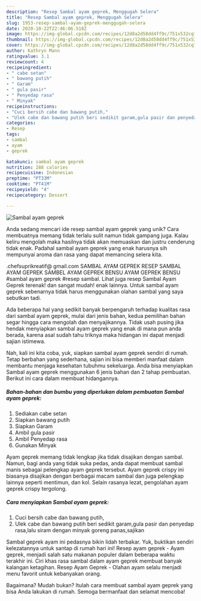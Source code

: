 ```yaml
---
description: "Resep Sambal ayam geprek, Menggugah Selera"
title: "Resep Sambal ayam geprek, Menggugah Selera"
slug: 1953-resep-sambal-ayam-geprek-menggugah-selera
date: 2020-10-22T22:46:06.518Z
image: https://img-global.cpcdn.com/recipes/12d8a2d58dd4ff9c/751x532cq70/sambal-ayam-geprek-foto-resep-utama.jpg
thumbnail: https://img-global.cpcdn.com/recipes/12d8a2d58dd4ff9c/751x532cq70/sambal-ayam-geprek-foto-resep-utama.jpg
cover: https://img-global.cpcdn.com/recipes/12d8a2d58dd4ff9c/751x532cq70/sambal-ayam-geprek-foto-resep-utama.jpg
author: Kathryn Mann
ratingvalue: 3.1
reviewcount: 4
recipeingredient:
- " cabe setan"
- " bawang putih"
- " Garam"
- " gula pasir"
- " Penyedap rasa"
- " Minyak"
recipeinstructions:
- "Cuci bersih cabe dan bawang putih,"
- "Ulek cabe dan bawang putih beri sedikit garam,gula pasir dan penyedap rasa,lalu siram dengan minyak goreng panas,sajikan"
categories:
- Resep
tags:
- sambal
- ayam
- geprek

katakunci: sambal ayam geprek 
nutrition: 288 calories
recipecuisine: Indonesian
preptime: "PT33M"
cooktime: "PT41M"
recipeyield: "4"
recipecategory: Dessert

---
```



![Sambal ayam geprek](https://img-global.cpcdn.com/recipes/12d8a2d58dd4ff9c/751x532cq70/sambal-ayam-geprek-foto-resep-utama.jpg)

Anda sedang mencari ide resep sambal ayam geprek yang unik? Cara membuatnya memang tidak terlalu sulit namun tidak gampang juga. Kalau keliru mengolah maka hasilnya tidak akan memuaskan dan justru cenderung tidak enak. Padahal sambal ayam geprek yang enak harusnya sih mempunyai aroma dan rasa yang dapat memancing selera kita.

.chefsuprikreatif@ gmail.com SAMBAL AYAM GEPREK RESEP SAMBAL AYAM GEPREK SAMBEL AYAM GEPREK BENSU AYAM GEPREK BENSU #sambal ayam geprek #resep sambal. Lihat juga resep Sambal Ayam Geprek terenak! dan sangat mudah! enak lainnya. Untuk sambal ayam geprek sebenarnya tidak harus menggunakan olahan sambal yang saya sebutkan tadi.

Ada beberapa hal yang sedikit banyak berpengaruh terhadap kualitas rasa dari sambal ayam geprek, mulai dari jenis bahan, kedua pemilihan bahan segar hingga cara mengolah dan menyajikannya. Tidak usah pusing jika hendak menyiapkan sambal ayam geprek yang enak di mana pun anda berada, karena asal sudah tahu triknya maka hidangan ini dapat menjadi sajian istimewa.


Nah, kali ini kita coba, yuk, siapkan sambal ayam geprek sendiri di rumah. Tetap berbahan yang sederhana, sajian ini bisa memberi manfaat dalam membantu menjaga kesehatan tubuhmu sekeluarga. Anda bisa menyiapkan Sambal ayam geprek menggunakan 6 jenis bahan dan 2 tahap pembuatan. Berikut ini cara dalam membuat hidangannya.

<!--inarticleads1-->

##### Bahan-bahan dan bumbu yang diperlukan dalam pembuatan Sambal ayam geprek:

1. Sediakan  cabe setan
1. Siapkan  bawang putih
1. Siapkan  Garam
1. Ambil  gula pasir
1. Ambil  Penyedap rasa
1. Gunakan  Minyak


Ayam geprek memang tidak lengkap jika tidak disajikan dengan sambal. Namun, bagi anda yang tidak suka pedas, anda dapat membuat sambal manis sebagai pelengkap ayam geprek tersebut. Ayam geprek crispy ini biasanya disajikan dengan berbagai macam sambal dan juga pelengkap lainnya seperti mentimun, dan kol. Selain rasanya lezat, pengolahan ayam geprek crispy tergolong. 

<!--inarticleads2-->

##### Cara menyiapkan Sambal ayam geprek:

1. Cuci bersih cabe dan bawang putih,
1. Ulek cabe dan bawang putih beri sedikit garam,gula pasir dan penyedap rasa,lalu siram dengan minyak goreng panas,sajikan


Sambal geprek ayam ini pedasnya bikin lidah terbakar. Yuk, buktikan sendiri kelezatannya untuk santap di rumah hari ini! Resep ayam geprek - Ayam geprek, menjadi salah satu makanan populer dalam beberapa waktu terakhir ini. Ciri khas rasa sambal dalam ayam geprek membuat banyak kalangan ketagihan. Resep Ayam Geprek - Olahan ayam selalu menjadi menu favorit untuk kebanyakan orang. 

Bagaimana? Mudah bukan? Itulah cara membuat sambal ayam geprek yang bisa Anda lakukan di rumah. Semoga bermanfaat dan selamat mencoba!
